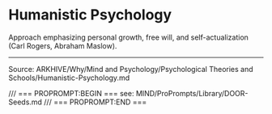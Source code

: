 # Humanistic Psychology

Approach emphasizing personal growth, free will, and self-actualization (Carl Rogers, Abraham Maslow).

---
Source: ARKHIVE/Why/Mind and Psychology/Psychological Theories and Schools/Humanistic-Psychology.md

/// === PROPROMPT:BEGIN ===
see: MIND/ProPrompts/Library/DOOR-Seeds.md
/// === PROPROMPT:END ===
